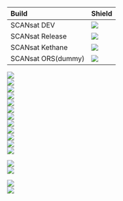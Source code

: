 Build 			| Shield
:---------------------- | -----------------------
SCANsat DEV		| ![][shield:jenkins-dev]
SCANsat Release		| ![][shield:jenkins-rel]
SCANsat Kethane		| ![][shield:jenkins-ket]
SCANsat ORS(dummy)	| ![][shield:jenkins-ors]


![][shield:support-ksp]<br/>
![][shield:support-rpm]<br/>
![][shield:support-ket]<br/>
![][shield:support-ket-no]<br/>
![][shield:support-ors]<br/>
![][shield:support-mm]<br/>
![][shield:support-toolbar]<br/>
![][shield:support-kspi]<br/>
![][shield:support-karbonite]<br/>
![][shield:support-alcor]<br/>
![][shield:support-usi]<br/>
![][shield:support-epl]<br/>

![][shield:gittip-tg-img]<br/>
![][shield:github-issues]<br/>

![][shield:license-bsd]<br/>
![][shield:license-mit]<br/>


[shield:license-bsd]: http://img.shields.io/:license-bsd-blue.svg
[shield:license-mit]: http://img.shields.io/:license-mit-a31f34.svg

[shield:jenkins-dev]: http://img.shields.io/jenkins/s/https/ksp.sarbian.com/jenkins/SCANsat-dev.svg
[shield:jenkins-rel]: http://img.shields.io/jenkins/s/https/ksp.sarbian.com/jenkins/SCANsat-release.svg
[shield:jenkins-ket]: http://img.shields.io/jenkins/s/https/ksp.sarbian.com/jenkins/SCANsat-kethane.svg
[shield:jenkins-ors]: http://img.shields.io/jenkins/s/https/ksp.sarbian.com/jenkins/SCANsat-openresourcesystem.svg

[shield:support-ksp]:		http://img.shields.io/badge/for%20KSP-v0.23.5%20--%20v0.24.2-bad455.svg
[shield:support-rpm]:		http://img.shields.io/badge/works%20with%20RPM-v0.18.2-a31f34.svg
[shield:support-ket]: 		http://img.shields.io/badge/works%20with%20Kethane-v0.8.8.1-brightgreen.svg
[shield:support-ors]: 		http://img.shields.io/badge/works%20with%20ORS-v1.1.0-000000.svg
[shield:support-mm]: 		http://img.shields.io/badge/works%20with%20MM-v2.2.1-40b7c0.svg
[shield:support-toolbar]:	http://img.shields.io/badge/works%20with%20Blizzy's%20Toolbar-1.7.6-7c69c0.svg
[shield:support-alcor]:		http://img.shields.io/badge/works%20with%20ALCOR-0.9-299bc7.svg
[shield:support-kspi]:		http://img.shields.io/badge/works%20with%20Interstellar-0.11-a62374.svg
[shield:support-usi]:		http://img.shields.io/badge/works%20with%20USI-0.19.3-34c566.svg
[shield:support-karbonite]:	http://img.shields.io/badge/works%20with%20Karbonite-0.1.1-ff8c00.svg
[shield:support-epl]:		http://img.shields.io/badge/works%20with%20EPL-4.2.3-ff8c00.svg
[shield:support-ket-no]: 	http://img.shields.io/badge/INCOMPATIBLE%20with%20Kethane-v0.8.8-ff0000.svg
[shield:gittip-tg-img]:		http://img.shields.io/gittip/technogeeky.png
[shield:github-issues]:		http://img.shields.io/github/issues/technogeeky/SCANsat.svg


[shield:gittip-tg]:	https://www.gittip.com/technogeeky/
